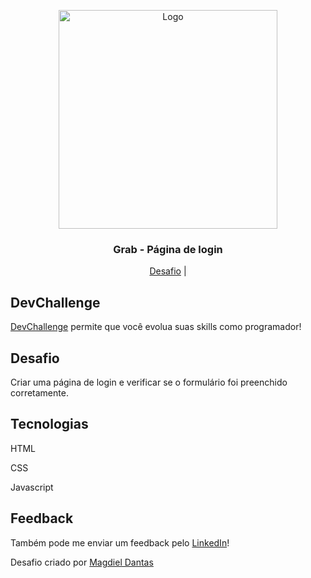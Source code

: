 <p align="center">
  <img src="design/desktop-design.jpg" alt="Logo" width="350">
  
  <h3 align="center">Grab - Página de login</h3>
</p>
<p align="center">
  <a href="https://github.com/magdielndantas/grab-pagina-de-login">Desafio</a> | 
</p>

## DevChallenge

[DevChallenge](https://devchallenge.com.br/) permite que você evolua suas skills como programador!

## Desafio

Criar uma página de login e verificar se o formulário foi preenchido corretamente.

## Tecnologias

HTML

CSS

Javascript

## Feedback

Também pode me enviar um feedback pelo [LinkedIn](https://www.linkedin.com/in/magdielndantas)!

Desafio criado por [Magdiel Dantas](https://github.com/magdielndantas)

